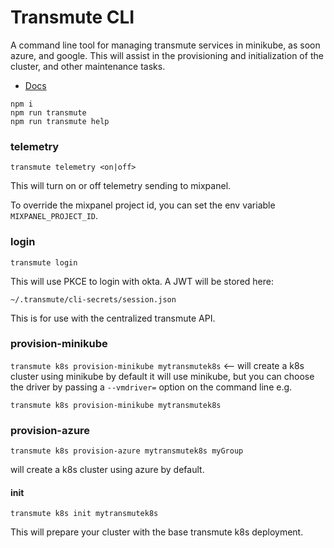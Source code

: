 # Transmute CLI

A command line tool for managing transmute services in minikube, as soon azure, and google. This will assist in the provisioning and initialization of the cluster, and other maintenance tasks.

- [Docs](https://docs.transmute.industries/transmute-cli/1.0.0/)


```
npm i
npm run transmute
npm run transmute help
```

### telemetry

`transmute telemetry <on|off>`

This will turn on or off telemetry sending to mixpanel.

To override the mixpanel project id, you can set the env variable `MIXPANEL_PROJECT_ID`.

### login

`transmute login`

This will use PKCE to login with okta. A JWT will be stored here:

`~/.transmute/cli-secrets/session.json`

This is for use with the centralized transmute API.

### provision-minikube

`transmute k8s provision-minikube mytransmutek8s` <-- will create a
k8s cluster using minikube by default it will use minikube, but you can
choose the driver by passing a `--vmdriver=` option on the command line
e.g.

```
transmute k8s provision-minikube mytransmutek8s 
```

### provision-azure

```
transmute k8s provision-azure mytransmutek8s myGroup
```

will create a k8s cluster using azure by default.

#### init

```
transmute k8s init mytransmutek8s
```

This will prepare your cluster with the base transmute k8s deployment.


